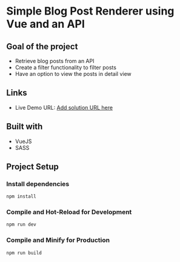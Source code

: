# Simple Blog Post Renderer using Vue and an API

## Goal of the project

- Retrieve blog posts from an API
- Create a filter functionality to filter posts
- Have an option to view the posts in detail view

## Links

- Live Demo URL: [Add solution URL here](https://your-solution-url.com)

## Built with

- VueJS
- SASS

## Project Setup

### Install dependencies

```sh
npm install
```

### Compile and Hot-Reload for Development

```sh
npm run dev
```

### Compile and Minify for Production

```sh
npm run build
```

